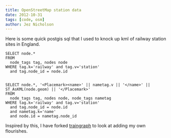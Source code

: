 ```yaml
---
title: OpenStreetMap station data
date: 2012-10-31
tags: [code, osm]
author: Jez Nicholson
---
```

Here is some quick postgis sql that I used to knock up kml of railway station sites in England.

    SELECT node.*
    FROM 
      node_tags tag, nodes node
    WHERE tag.k='railway' and tag.v='station'
      and tag.node_id = node.id


    SELECT node.*, '<Placemark><name>' || nametag.v || '</name>' || ST_AsKML(node.geom) || '</Placemark>'
    FROM 
      node_tags tag, nodes node, node_tags nametag
    WHERE tag.k='railway' and tag.v='station'
      and tag.node_id = node.id
      and nametag.k='name'
      and node.id = nametag.node_id

Inspired by this, I have forked [traingraph](https://github.com/jnicho02/traingraph) to look at adding my own flourishes.